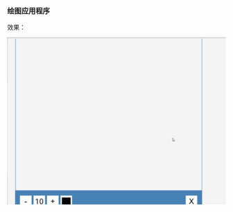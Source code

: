### 绘图应用程序

效果：

![演示](https://raw.githubusercontent.com/DW62/ImgStg/master/202307221653447.gif)



